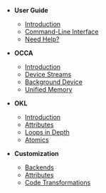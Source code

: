 - **User Guide**
  - [Introduction](/guide/user-guide/introduction)
  - [Command-Line Interface](/guide/user-guide/command-line-interface)
  - [Need Help?](/guide/user-guide/need-help)

- **OCCA**
  - [Introduction](/guide/occa/introduction)
  - [Device Streams](/guide/occa/device-streams)
  - [Background Device](/guide/occa/background-device)
  - [Unified Memory](/guide/occa/unified-memory)

- **OKL**
  - [Introduction](/guide/okl/introduction)
  - [Attributes](/guide/okl/attributes)
  - [Loops in Depth](/guide/okl/loops-in-depth)
  - [Atomics](/guide/okl/atomics)

- **Customization**
  - [Backends](/guide/customization/backends)
  - [Attributes](/guide/customization/attributes)
  - [Code Transformations](/guide/customization/code-transformations)
